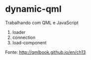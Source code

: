# dynamic-qml

Trabalhando com QML e JavaScript

1. loader
1. connection
1. load-component

Fonte: http://qmlbook.github.io/en/ch13
